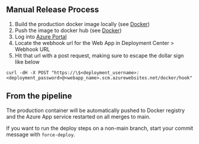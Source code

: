 ## Manual Release Process

1. Build the production docker image locally (see [Docker](docs/docker.md))
2. Push the image to docker hub (see [Docker](docs/docker.md))
3. Log into [Azure Portal](portal.azure.com)
4. Locate the webhook url for the Web App in Deployment Center > Webhook URL
5. Hit that url with a post request, making sure to escape the dollar sign like below

```shell
curl -dH -X POST "https://\$<deployment_username>:<deployment_password>@<webapp_name>.scm.azurewebsites.net/docker/hook"
```

## From the pipeline

The production container will be automatically pushed to Docker registry and the Azure App service restarted on all merges to main.

If you want to run the deploy steps on a non-main branch, start your commit message with `force-deploy`.